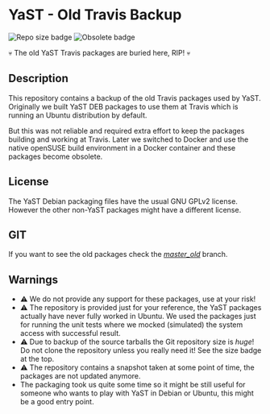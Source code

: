 
# YaST - Old Travis Backup

![Repo size badge](https://reposs.herokuapp.com/?path=yast/travis_old)
![Obsolete badge](https://img.shields.io/badge/status-obsolete-red.svg)

:skull: The old YaST Travis packages are buried here, RIP! :skull:


## Description

This repository contains a backup of the old Travis packages used by YaST.
Originally we built YaST DEB packages to use them at Travis which is running
an Ubuntu distribution by default.

But this was not reliable and required extra effort to keep the packages
building and working at Travis. Later we switched to Docker and use the native
openSUSE build environment in a Docker container and these packages become
obsolete.

## License

The YaST Debian packaging files have the usual GNU GPLv2 license. However the
other non-YaST packages might have a different license.

## GIT

If you want to see the old packages check the [*master_old*](
../../tree/master_old/packages) branch.

## Warnings

- :warning: We do not provide any support for these packages, use at your risk!
- :warning: The repository is provided just for your reference, the YaST
  packages actually have never fully worked in Ubuntu. We used the packages just
  for running the unit tests where we mocked (simulated) the system access with
  successful result.
- :warning: Due to backup of the source tarballs the Git repository size is
  *huge*! Do not clone the repository unless you really need it! See the size
  badge at the top.
- :warning: The repository contains a snapshot taken at some point of time, the
  packages are not updated anymore.
- The packaging took us quite some time so it might be still useful for someone
  who wants to play with YaST in Debian or Ubuntu, this might be a good
  entry point.
